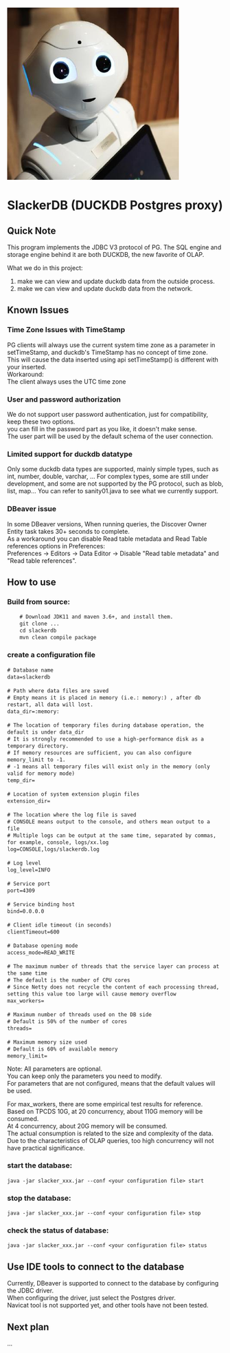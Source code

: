 ![机器人小懒](robotslacker.jpg)

# SlackerDB (DUCKDB Postgres proxy)

## Quick Note
This program implements the JDBC V3 protocol of PG.
The SQL engine and storage engine behind it are both DUCKDB, the new favorite of OLAP.

What we do in this project:
1. make we can view and update duckdb data from the outside process.
2. make we can view and update duckdb data from the network.

## Known Issues
### Time Zone Issues with TimeStamp
  PG clients will always use the current system time zone as a parameter in setTimeStamp, and duckdb's TimeStamp has no concept of time zone.  
  This will cause the data inserted using api setTimeStamp() is different with your inserted.  
  Workaround:   
  The client always uses the UTC time zone
### User and password authorization
  We do not support user password authentication, just for compatibility, keep these two options.  
  you can fill in the password part as you like, it doesn't make sense.  
  The user part will be used by the default schema of the user connection.
### Limited support for duckdb datatype
  Only some duckdb data types are supported, mainly simple types, such as int, number, double, varchar, ... 
  For complex types, some are still under development, and some are not supported by the PG protocol, such as blob, list, map...
  You can refer to sanity01.java to see what we currently support.
### DBeaver issue
  In some DBeaver versions, When running queries, the Discover Owner Entity task takes 30+ seconds to complete.  
  As a workaround you can disable Read table metadata and Read Table references options in Preferences:  
     Preferences -> Editors -> Data Editor -> Disable "Read table metadata" and "Read table references".
## How to use
### Build from source:
```
    # Download JDK11 and maven 3.6+, and install them.
    git clone ...
    cd slackerdb
    mvn clean compile package
```

### create a configuration file
``` 
# Database name
data=slackerdb

# Path where data files are saved
# Empty means it is placed in memory (i.e.: memory:) , after db restart, all data will lost.
data_dir=:memory:

# The location of temporary files during database operation, the default is under data_dir
# It is strongly recommended to use a high-performance disk as a temporary directory.
# If memory resources are sufficient, you can also configure memory_limit to -1.
# -1 means all temporary files will exist only in the memory (only valid for memory mode)
temp_dir=

# Location of system extension plugin files
extension_dir=

# The location where the log file is saved
# CONSOLE means output to the console, and others mean output to a file
# Multiple logs can be output at the same time, separated by commas, for example, console, logs/xx.log
log=CONSOLE,logs/slackerdb.log

# Log level
log_level=INFO

# Service port
port=4309

# Service binding host
bind=0.0.0.0

# Client idle timeout (in seconds)
clientTimeout=600

# Database opening mode
access_mode=READ_WRITE

# The maximum number of threads that the service layer can process at the same time
# The default is the number of CPU cores
# Since Netty does not recycle the content of each processing thread, setting this value too large will cause memory overflow
max_workers=

# Maximum number of threads used on the DB side
# Default is 50% of the number of cores
threads=

# Maximum memory size used
# Default is 60% of available memory
memory_limit=
```
Note: All parameters are optional.   
You can keep only the parameters you need to modify.   
For parameters that are not configured, means that the default values  will be used.

For max_workers, there are some empirical test results for reference.  
Based on TPCDS 10G, at 20 concurrency, about 110G memory will be consumed.   
At 4 concurrency, about 20G memory will be consumed.   
The actual consumption is related to the size and complexity of the data.   
Due to the characteristics of OLAP queries, too high concurrency will not have practical significance.

### start the database:
``` 
java -jar slacker_xxx.jar --conf <your configuration file> start
```

### stop the database:
```
java -jar slacker_xxx.jar --conf <your configuration file> stop
```

### check the status of database:
```
java -jar slacker_xxx.jar --conf <your configuration file> status
```

## Use IDE tools to connect to the database
Currently, DBeaver is supported to connect to the database by configuring the JDBC driver.  
When configuring the driver, just select the Postgres driver.  
Navicat tool is not supported yet, and other tools have not been tested.  


## Next plan
...
